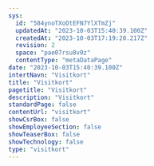```yaml
---
sys:
  id: "584ynoTXoOtEFN7YlXTmZj"
  updatedAt: "2023-10-03T15:40:39.100Z"
  createdAt: "2023-10-03T17:19:20.217Z"
  revision: 2
  space: "pae07rsu8v0z"
  contentType: "metaDataPage"
date: "2023-10-03T15:40:39.100Z"
intertNavn: "Visitkort"
title: "Visitkort"
pagetitle: "Visitkort"
description: "Visitkort"
standardPage: false
contentUrl: "visitkort"
showCsrBox: false
showEmployeeSection: false
showTeaserBox: false
showTechnology: false
type: "visitkort"
---
```

